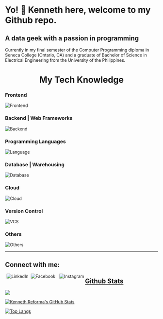 # Yo! 👋 Kenneth here, welcome to my Github repo.

## A data geek with a passion in programming

Currently in my final semester of the Computer Programming diploma in Seneca College (Ontario, CA) and a graduate of Bachelor of Science in Electrical Engineering from the University of the Philippines.

<h1 align="center">My Tech Knowledge</h1>

### Frontend

![Frontend](https://skillicons.dev/icons?i=css,bootstrap,tailwind)

### Backend | Web Frameworks

![Backend](https://skillicons.dev/icons?i=django,express,flask,nextjs,nodejs,react,html)

### Programming Languages

![Language](https://skillicons.dev/icons?i=py,c,cpp,js)

### Database | Warehousing

![Database](https://skillicons.dev/icons?i=mongodb,mysql,postgres,sqlite)

### Cloud

![Cloud](https://skillicons.dev/icons?i=aws,azure,gcp)

### Version Control

![VCS](https://skillicons.dev/icons?i=git,github)

### Others

![Others](https://skillicons.dev/icons?i=arduino,autocad,bash,linux,matlab,regex,selenium)

---

## Connect with me:

<link
  rel="stylesheet"
  href="https://cdn.jsdelivr.net/gh/dheereshagrwal/colored-icons@1.6.1/ci.min.css"
/>

<a href="https://www.linkedin.com/in/kenneth-reforma/"><img align="left" class="ci ci-linkedin ci-3x" alt="LinkedIn" style="padding-left: 5px"/>

<a href="https://www.facebook.com/kenneth.reforma/"><img align="left" class="ci ci-facebook ci-3x" alt="Facebook" style="padding-left: 5px"/>

<a href="https://www.instagram.com/chefengrken"><img align="left" class="ci ci-instagram ci-3x" alt="Instagram" style="padding-left: 10px"/>

## Github Stats

![](https://komarev.com/ghpvc/?username=kpreforma)

[![Kenneth Reforma's GitHub Stats](https://github-readme-stats.vercel.app/api?username=kpreforma)](https://github.com/anuraghazra/github-readme-stats)

[![Top Langs](https://github-readme-stats-git-masterrstaa-rickstaa.vercel.app/api/top-langs/?username=kpreforma)](https://github.com/anuraghazra/github-readme-stats)

<!--
**kpreforma/kpreforma** is a ✨ _special_ ✨ repository because its `README.md` (this file) appears on your GitHub profile.

Here are some ideas to get you started:

- 🔭 I’m currently working on ...
- 🌱 I’m currently learning ...
- 👯 I’m looking to collaborate on ...
- 🤔 I’m looking for help with ...
- 💬 Ask me about ...
- 📫 How to reach me: ...
- 😄 Pronouns: ...
- ⚡ Fun fact: ...
-->
